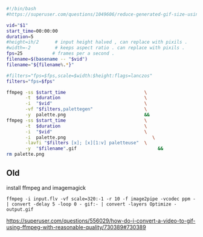 ```bash
#!/bin/bash
#https://superuser.com/questions/1049606/reduce-generated-gif-size-using-ffmpeg

vid="$1"
start_time=00:00:00
duration=5
#height=ih/2      # input height halved , can replace with pixils .
#width=-2         # keeps aspect ratio . can replace with pixils .
fps=25           # frames per a second .
filename=$(basename -- "$vid")
filename="${filename%.*}"

#filters="fps=$fps,scale=$width:$height:flags=lanczos"
filters="fps=$fps"

ffmpeg -ss $start_time                             \
       -t  $duration                               \
       -i  "$vid"                                  \
       -vf "$filters,palettegen"                   \
       -y  palette.png                             &&
ffmpeg -ss $start_time                             \
       -t  $duration                               \
       -i  "$vid"                                  \
       -i  palette.png                                \
       -lavfi "$filters [x]; [x][1:v] paletteuse"  \
       -y  "$filename".gif                              &&
rm palette.png
```

## Old

install ffmpeg and imagemagick

`ffmpeg -i input.flv -vf scale=320:-1 -r 10 -f image2pipe -vcodec ppm - | convert -delay 5 -loop 0 - gif:- | convert -layers Optimize - output.gif`

https://superuser.com/questions/556029/how-do-i-convert-a-video-to-gif-using-ffmpeg-with-reasonable-quality/730389#730389

